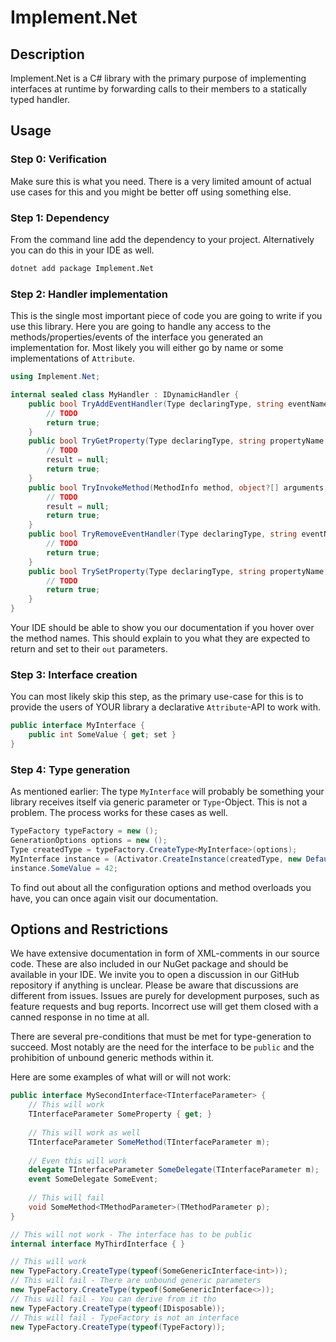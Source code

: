 # Implement.Net

## Description

Implement.Net is a C# library with the primary purpose of implementing interfaces at runtime by forwarding calls to their members to a statically typed handler.

## Usage

### Step 0: Verification

Make sure this is what you need. There is a very limited amount of actual use cases for this and you might be better off using something else.

### Step 1: Dependency

From the command line add the dependency to your project. Alternatively you can do this in your IDE as well.

```bash
dotnet add package Implement.Net
```

### Step 2: Handler implementation

This is the single most important piece of code you are going to write if you use this library. Here you are going to handle any access to the methods/properties/events of the interface you generated an implementation for. Most likely you will either go by name or some implementations of `Attribute`.

```c#
using Implement.Net;

internal sealed class MyHandler : IDynamicHandler {
	public bool TryAddEventHandler(Type declaringType, string eventName, object? value) {
		// TODO
		return true;
	}
	public bool TryGetProperty(Type declaringType, string propertyName, out object? result) {
		// TODO
		result = null;
		return true;
	}
	public bool TryInvokeMethod(MethodInfo method, object?[] arguments, out object? result) {
		// TODO
		result = null;
		return true;
	}
	public bool TryRemoveEventHandler(Type declaringType, string eventName, object? value) {
		// TODO
		return true;
	}
	public bool TrySetProperty(Type declaringType, string propertyName, object? value) {
		// TODO
		return true;
	}
}
```

Your IDE should be able to show you our documentation if you hover over the method names. This should explain to you what they are expected to return and set to their `out` parameters.

### Step 3: Interface creation

You can most likely skip this step, as the primary use-case for this is to provide the users of YOUR library a declarative `Attribute`-API to work with.

```c#
public interface MyInterface {
	public int SomeValue { get; set }
}
```

### Step 4: Type generation

As mentioned earlier: The type `MyInterface` will probably be something your library receives itself via generic parameter or `Type`-Object. This is not a problem. The process works for these cases as well.

```c#
TypeFactory typeFactory = new ();
GenerationOptions options = new ();
Type createdType = typeFactory.CreateType<MyInterface>(options);
MyInterface instance = (Activator.CreateInstance(createdType, new DefaultHandler()) as IEmptyInterface)!;
instance.SomeValue = 42;
```

To find out about all the configuration options and method overloads you have, you can once again visit our documentation.

## Options and Restrictions

We have extensive documentation in form of XML-comments in our source code. These are also included in our NuGet package and should be available in your IDE. We invite you to open a discussion in our GitHub repository if anything is unclear. Please be aware that discussions are different from issues. Issues are purely for development purposes, such as feature requests and bug reports. Incorrect use will get them closed with a canned response in no time at all.

There are several pre-conditions that must be met for type-generation to succeed. Most notably are the need for the interface to be `public` and the prohibition of unbound generic methods within it.

Here are some examples of what will or will not work:
```c#
public interface MySecondInterface<TInterfaceParameter> {
	// This will work
	TInterfaceParameter SomeProperty { get; }
	
	// This will work as well
	TInterfaceParameter SomeMethod(TInterfaceParameter m);
	
	// Even this will work
	delegate TInterfaceParameter SomeDelegate(TInterfaceParameter m);
	event SomeDelegate SomeEvent;
	
	// This will fail
	void SomeMethod<TMethodParameter>(TMethodParameter p);
}
```
```c#
// This will not work - The interface has to be public
internal interface MyThirdInterface { }
```
```c#
// This will work
new TypeFactory.CreateType(typeof(SomeGenericInterface<int>));
// This will fail - There are unbound generic parameters
new TypeFactory.CreateType(typeof(SomeGenericInterface<>));
// This will fail - You can derive from it tho
new TypeFactory.CreateType(typeof(IDisposable));
// This will fail - TypeFactory is not an interface
new TypeFactory.CreateType(typeof(TypeFactory));
```
